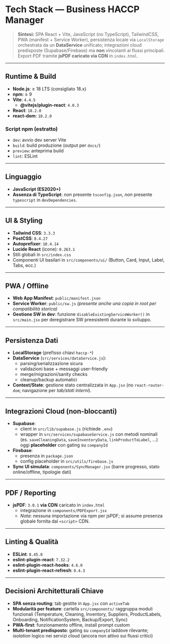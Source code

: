 # Tech Stack — Business HACCP Manager

> **Sintesi:** SPA React + Vite, JavaScript (no TypeScript), TailwindCSS, PWA (manifest + Service Worker), persistenza locale via `LocalStorage` orchestrata da un **DataService** unificato; integrazioni cloud predisposte (Supabase/Firebase) ma **non** vincolanti ai flussi principali. Export PDF tramite **jsPDF caricato via CDN** in `index.html`.

---

## Runtime & Build

- **Node.js**: ≥ 18 LTS (consigliato 18.x)
- **npm**: ≥ 9
- **Vite**: `4.4.5`
  - **@vitejs/plugin-react**: `4.0.3`
- **React**: `18.2.0`
- **react-dom**: `18.2.0`

### Script npm (estratto)
- `dev`: avvio dev server Vite
- `build`: build produzione (output per `docs/`)
- `preview`: anteprima build
- `lint`: ESLint

---

## Linguaggio

- **JavaScript (ES2020+)**
- **Assenza di TypeScript**: *non* presente `tsconfig.json`, *non* presente `typescript` in `devDependencies`.

---

## UI & Styling

- **Tailwind CSS**: `3.3.3`
- **PostCSS**: `8.4.27`
- **Autoprefixer**: `10.4.14`
- **Lucide React** (icone): `0.263.1`
- Stili globali in `src/index.css`
- Componenti UI basilari in `src/components/ui/` (Button, Card, Input, Label, Tabs, ecc.)

---

## PWA / Offline

- **Web App Manifest**: `public/manifest.json`
- **Service Worker**: `public/sw.js` *(presente anche una copia in root per compatibilità storica)*
- **Gestione SW in dev**: funzione `disableExistingServiceWorker()` in `src/main.jsx` per deregistrare SW preesistenti durante lo sviluppo.

---

## Persistenza Dati

- **LocalStorage** (prefisso chiavi `haccp-*`)
- **DataService** (`src/services/dataService.js`):
  - parsing/serializzazione sicura
  - validazioni base + messaggi user-friendly
  - merge/migrazioni/sanity checks
  - cleanup/backup automatici
- **Context/State**: gestione stato centralizzata in `App.jsx` (no `react-router-dom`; navigazione per *tab/stati interni*).

---

## Integrazioni Cloud (non-bloccanti)

- **Supabase**:
  - client in `src/lib/supabase.js` (richiede `.env`)
  - wrapper in `src/services/supabaseService.js` con metodi nominali (es. `saveCleaningData`, `saveInventoryData`, `linkProductToLabel`, …) oggi **placeholder** con gating su `companyId`
- **Firebase**:
  - presenza in `package.json`
  - config placeholder in `src/utils/firebase.js`
- **Sync UI simulata**: `components/SyncManager.jsx` (barre progresso, stato online/offline, tipologie dati)

---

## PDF / Reporting

- **jsPDF**: `3.0.1` **via CDN** caricato in `index.html`
  - integrazione in `components/PDFExport.jsx`
  - *Nota*: nessuna importazione via npm per jsPDF; si assume presenza globale fornita dal `<script>` CDN.

---

## Linting & Qualità

- **ESLint**: `8.45.0`
- **eslint-plugin-react**: `7.32.2`
- **eslint-plugin-react-hooks**: `4.6.0`
- **eslint-plugin-react-refresh**: `0.4.3`

---

## Decisioni Architetturali Chiave

- **SPA senza routing**: tab gestite in `App.jsx` con `activeTab`
- **Modularità per feature**: cartella `src/components/` raggruppa moduli funzionali (Temperature, Cleaning, Inventory, Suppliers, ProductLabels, Onboarding, NotificationSystem, Backup/Export, Sync)
- **PWA-first**: funzionamento offline, install prompt custom
- **Multi-tenant predisposto**: gating su `companyId` laddove rilevante; *isolation* logico nei servizi cloud (ancora non attivo sui flussi critici)
